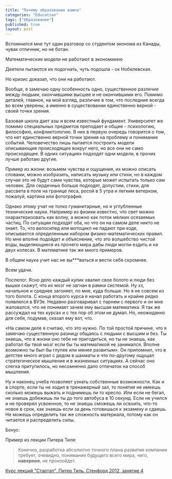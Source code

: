 ```yaml
---
title: "Почему образование важно"
categories: "Education"
tags: ["Образование"]
published: true
layout: post
---
```


Вспомнился мне тут один разговор со студентом эконома из Канады, чувак отличник, но не ботан.

Математические модели не работают в экономикею

Деятели пытаются их подогнать, чуть подошла - ок Нобелевская. 

Но кризис доказал, что они на работают. 

Вообще, я замечаю одну особенность одно, существенное различие между людьми, окончившими высшее и не окончившими его. Помимо деталей, главное, на мой взгляд, различие в том, что последние всегда во всем уверены, а именно в существовании единственно верной - своей точки зрения. 

Базовая школа дает азы и всем известный фундамент. Университет же помимо специальных предметов преподает и общие -  психологию, философию, конфликтологию. В них в первую очередь говорится о том, что нет единственно верной точки зрения на проблему и понимание событий. Человечество лишь пытается построить модели описывающие происходящее вокруг него, но все они не само происходящее. В одних ситуациях подходят одни модели, в прочих лучше работаю другие. 

Пример из жизни: возьмем чувства и ощущения, их можно описать словами, можно изобразить, написать музыку или стихи, но в каждом случае это не будут сами чувства, которые может испытать только сам человек. Для сердечных больше подходят, допустим, стихи, для рассвета в поле на границе леса, росой в 5 утра и легким ветерком, пожалуй, картина или фотография.

Однако этому учат не толко гуманитарные, но и углубленные технические науки. Например из физики известно, что свет можно охарактеризовать как волну, а можно как поток мелких осязаемых частиц. По ситуации подходят оба, но что он на самом деле никто не знает. То, что велосипед или мотоцикл не падают при езде, описывается определенным набором физико-математических правил. Но мне вполне подойдет и объяснение, что это волшебство чистой воды, выделяющиеся из прочего мира дабы люди могли ездить и на двух колесах. В математике так же много примеров.

В общем наука учит нас не вы***ваться и вести себя скромнее. 

Всем удачи.

Послелог. Ясно дело каждый кулик хвалил свое болото и люди без вышки скажут, что их мозг не загнан в рамки системой. Ну хз, начальное и среднее загоняет, по мне, куда больше. Но я не совсем из того болота. С конца второго курса я начал работать и крайне редко появлялся в ВУЗе. Недавно разговаривал с парнем с первого и он мне жаловался, что не понимает зачем ему высшая математика. Я так же рассуждал на тех курсах и с тех пор об этом не думал. Но, неожиданно для себя, подумав, сказал ему вот, что.

«На самом деле я считаю, что это нужно. По той простой причине, что я замечаю существенную разницу общаясь с людьми с высшим и без. Ты знаешь, что в жизни оно тебе не пригодиться, но ты не знаешь, как работал бы твой мозг если бы ты математикой не занимался. Вполне возможно ты был бы глупее или менее развитым».
Он припомнил, что в детстве много играл с дедом в шахматы и что по-другому ощущал стратегическое мышление и в жизненных ситуациях. А сейчас оно слегка притупилось, но несомненно дало отпечаток на способ мышления.

Ну и наконец учеба позволяет узнать собственные возможности. Как и в спорте, если ты не ходил в тренажерный зал, то понятия не имеешь сколько можешь выжать и поднимешь ли то кресло. Или если не бегал, не знаешь добежишь ли ты до того автобуса в 10 секунд. Если не учился и не проверял усвоенное, то не знаешь сможешь ли освоить, что-то новое в срок, как знаешь если за день готовишься к экзамену и сдаешь. Не можешь определить так же сложность материала, потому как он читается и распределить силы.

Бонус:

Пример из лекции Питера Тиля:

> Конечно, разработка абсолютно точного плана развития компании требует, очевидно, понимания будущего всего мира, чего, __наверное__, не произойдет. 

[Курс лекций "Стартап". Питер Тиль. Стенфорд 2012, занятие 4](http://habrahabr.ru/post/156575)